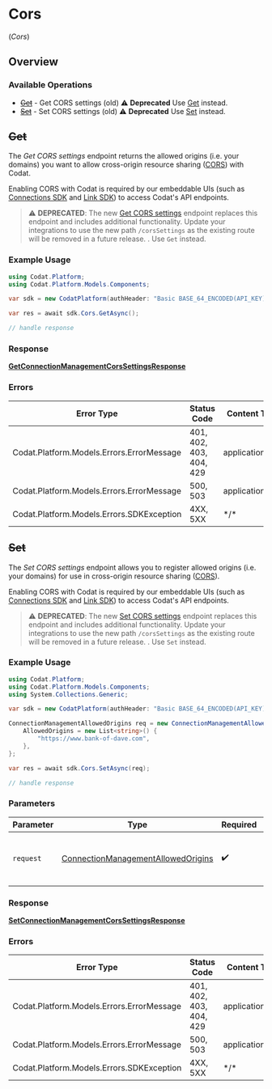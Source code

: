 # Cors
(*Cors*)

## Overview

### Available Operations

* [~~Get~~](#get) - Get CORS settings (old) :warning: **Deprecated** Use [Get](docs/sdks/settings/README.md#get) instead.
* [~~Set~~](#set) - Set CORS settings (old) :warning: **Deprecated** Use [Set](docs/sdks/settings/README.md#set) instead.

## ~~Get~~

﻿The *Get CORS settings* endpoint returns the allowed origins (i.e. your domains) you want to allow cross-origin resource sharing ([CORS](https://en.wikipedia.org/wiki/Cross-origin_resource_sharing)) with Codat. 

Enabling CORS with Codat is required by our embeddable UIs (such as [Connections SDK](https://docs.codat.io/auth-flow/optimize/connection-management) and [Link SDK](https://docs.codat.io/auth-flow/authorize-embedded-link)) to access Codat's API endpoints.

> :warning: **DEPRECATED**: The new [Get CORS settings](https://docs.codat.io/platform-api#/operations/get-cors-settings) endpoint replaces this endpoint and includes additional functionality.
Update your integrations to use the new path `/corsSettings` as the existing route will be removed in a future release.
. Use `Get` instead.

### Example Usage

<!-- UsageSnippet language="csharp" operationID="get-connection-management-cors-settings" method="get" path="/connectionManagement/corsSettings" -->
```csharp
using Codat.Platform;
using Codat.Platform.Models.Components;

var sdk = new CodatPlatform(authHeader: "Basic BASE_64_ENCODED(API_KEY)");

var res = await sdk.Cors.GetAsync();

// handle response
```

### Response

**[GetConnectionManagementCorsSettingsResponse](../../Models/Requests/GetConnectionManagementCorsSettingsResponse.md)**

### Errors

| Error Type                                | Status Code                               | Content Type                              |
| ----------------------------------------- | ----------------------------------------- | ----------------------------------------- |
| Codat.Platform.Models.Errors.ErrorMessage | 401, 402, 403, 404, 429                   | application/json                          |
| Codat.Platform.Models.Errors.ErrorMessage | 500, 503                                  | application/json                          |
| Codat.Platform.Models.Errors.SDKException | 4XX, 5XX                                  | \*/\*                                     |

## ~~Set~~

﻿The *Set CORS settings* endpoint allows you to register allowed origins (i.e. your domains) for use in cross-origin resource sharing ([CORS](https://en.wikipedia.org/wiki/Cross-origin_resource_sharing)).
 
Enabling CORS with Codat is required by our embeddable UIs (such as [Connections SDK](https://docs.codat.io/auth-flow/optimize/connection-management) and [Link SDK](https://docs.codat.io/auth-flow/authorize-embedded-link)) to access Codat's API endpoints. 

> :warning: **DEPRECATED**: The new [Set CORS settings](https://docs.codat.io/platform-api#/operations/set-cors-settings) endpoint replaces this endpoint and includes additional functionality.
Update your integrations to use the new path `/corsSettings` as the existing route will be removed in a future release.
. Use `Set` instead.

### Example Usage

<!-- UsageSnippet language="csharp" operationID="set-connection-management-cors-settings" method="post" path="/connectionManagement/corsSettings" -->
```csharp
using Codat.Platform;
using Codat.Platform.Models.Components;
using System.Collections.Generic;

var sdk = new CodatPlatform(authHeader: "Basic BASE_64_ENCODED(API_KEY)");

ConnectionManagementAllowedOrigins req = new ConnectionManagementAllowedOrigins() {
    AllowedOrigins = new List<string>() {
        "https://www.bank-of-dave.com",
    },
};

var res = await sdk.Cors.SetAsync(req);

// handle response
```

### Parameters

| Parameter                                                                                           | Type                                                                                                | Required                                                                                            | Description                                                                                         |
| --------------------------------------------------------------------------------------------------- | --------------------------------------------------------------------------------------------------- | --------------------------------------------------------------------------------------------------- | --------------------------------------------------------------------------------------------------- |
| `request`                                                                                           | [ConnectionManagementAllowedOrigins](../../Models/Components/ConnectionManagementAllowedOrigins.md) | :heavy_check_mark:                                                                                  | The request object to use for the request.                                                          |

### Response

**[SetConnectionManagementCorsSettingsResponse](../../Models/Requests/SetConnectionManagementCorsSettingsResponse.md)**

### Errors

| Error Type                                | Status Code                               | Content Type                              |
| ----------------------------------------- | ----------------------------------------- | ----------------------------------------- |
| Codat.Platform.Models.Errors.ErrorMessage | 401, 402, 403, 404, 429                   | application/json                          |
| Codat.Platform.Models.Errors.ErrorMessage | 500, 503                                  | application/json                          |
| Codat.Platform.Models.Errors.SDKException | 4XX, 5XX                                  | \*/\*                                     |